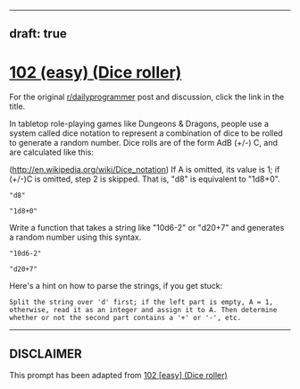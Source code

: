 ---
draft: true
----

# [102 (easy) (Dice roller)](https://www.reddit.com/r/dailyprogrammer/comments/10pf0j/9302012_challenge_102_easy_dice_roller/)

For the original [r/dailyprogrammer](https://www.reddit.com/r/dailyprogrammer/) post and discussion, click the link in the title.

In tabletop role-playing games like Dungeons & Dragons, people use a system called dice notation to represent a combination of dice to be rolled to generate a random number. Dice rolls are of the form AdB (+/-) C, and are calculated like this:

(http://en.wikipedia.org/wiki/Dice_notation)
If A is omitted, its value is 1; if (+/-)C is omitted, step 2 is skipped. That is, "d8" is equivalent to "1d8+0".


```
"d8"
```

```
"1d8+0"
```
Write a function that takes a string like "10d6-2" or "d20+7" and generates a random number using this syntax.


```
"10d6-2"
```

```
"d20+7"
```
Here's a hint on how to parse the strings, if you get stuck:


```
Split the string over 'd' first; if the left part is empty, A = 1,
otherwise, read it as an integer and assign it to A. Then determine
whether or not the second part contains a '+' or '-', etc.
```

----
## **DISCLAIMER**
This prompt has been adapted from [102 [easy] (Dice roller)](https://www.reddit.com/r/dailyprogrammer/comments/10pf0j/9302012_challenge_102_easy_dice_roller/
)
